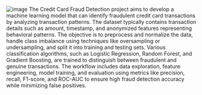 ![image](https://github.com/user-attachments/assets/88edaf85-9498-404d-94d1-f39fac4a7c54)
The Credit Card Fraud Detection project aims to develop a machine learning model that can identify fraudulent credit card transactions by analyzing transaction patterns. The dataset typically contains transaction details such as amount, timestamp, and anonymized features representing behavioral patterns. The objective is to preprocess and normalize the data, handle class imbalance using techniques like oversampling or undersampling, and split it into training and testing sets. Various classification algorithms, such as Logistic Regression, Random Forest, and Gradient Boosting, are trained to distinguish between fraudulent and genuine transactions. The workflow includes data exploration, feature engineering, model training, and evaluation using metrics like precision, recall, F1-score, and ROC-AUC to ensure high fraud detection accuracy while minimizing false positives. 
